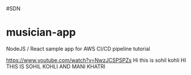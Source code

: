 #SDN
# musician-app
NodeJS / React sample app for AWS CI/CD pipeline tutorial

https://www.youtube.com/watch?v=NwzJCSPSPZs
Hi this is sohil kohli
HI THIS IS SOHIL KOHLI AND MANI KHATRI

